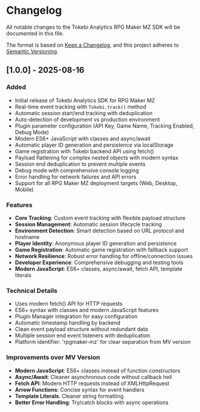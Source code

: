# Changelog

All notable changes to the Tokebi Analytics RPG Maker MZ SDK will be documented in this file.

The format is based on [Keep a Changelog](https://keepachangelog.com/en/1.0.0/),
and this project adheres to [Semantic Versioning](https://semver.org/spec/v2.0.0.html).

## [1.0.0] - 2025-08-16

### Added
- Initial release of Tokebi Analytics SDK for RPG Maker MZ
- Real-time event tracking with `Tokebi.track()` method
- Automatic session start/end tracking with deduplication
- Auto-detection of development vs production environment
- Plugin parameter configuration (API Key, Game Name, Tracking Enabled, Debug Mode)
- Modern ES6+ JavaScript with classes and async/await
- Automatic player ID generation and persistence via localStorage
- Game registration with Tokebi backend API using fetch()
- Payload flattening for complex nested objects with modern syntax
- Session end deduplication to prevent multiple events
- Debug mode with comprehensive console logging
- Error handling for network failures and API errors
- Support for all RPG Maker MZ deployment targets (Web, Desktop, Mobile)

### Features
- **Core Tracking**: Custom event tracking with flexible payload structure
- **Session Management**: Automatic session lifecycle tracking
- **Environment Detection**: Smart detection based on URL protocol and hostname
- **Player Identity**: Anonymous player ID generation and persistence
- **Game Registration**: Automatic game registration with fallback support
- **Network Resilience**: Robust error handling for offline/connection issues
- **Developer Experience**: Comprehensive debugging and testing tools
- **Modern JavaScript**: ES6+ classes, async/await, fetch API, template literals

### Technical Details
- Uses modern fetch() API for HTTP requests
- ES6+ syntax with classes and modern JavaScript features
- Plugin Manager integration for easy configuration
- Automatic timestamp handling by backend
- Clean event payload structure without redundant data
- Multiple session end event listeners with deduplication
- Platform identifier: 'rpgmaker-mz' for clear separation from MV version

### Improvements over MV Version
- **Modern JavaScript**: ES6+ classes instead of function constructors
- **Async/Await**: Cleaner asynchronous code without callback hell
- **Fetch API**: Modern HTTP requests instead of XMLHttpRequest
- **Arrow Functions**: Concise syntax for event handlers
- **Template Literals**: Cleaner string formatting
- **Better Error Handling**: Try/catch blocks with async operations
